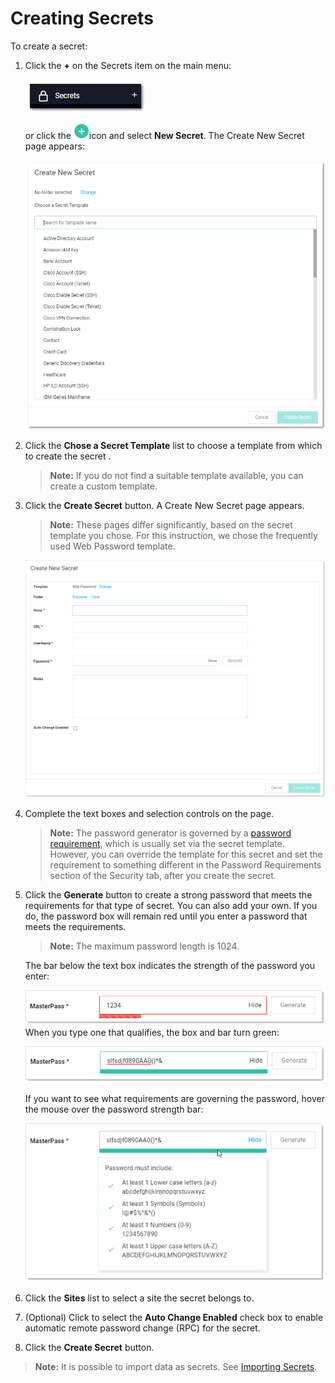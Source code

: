 [title]: # (Creating Secrets)
[tags]: # (XXX)
[priority]: # (10)

# Creating Secrets

To create a secret:

1. Click the **+** on the Secrets item on the main menu:

   ![1556734227869](images/1556734227869.png)

   or click the ![1556810718437](images/1556810718437.png)icon and select **New Secret**. The Create New Secret page appears:

   ![1556734338407](images/1556734338407.png)

1. Click the **Chose a Secret Template** list to choose a template from which to create the secret .

   > **Note:** If you do not find a suitable template available, you can create a custom template.

1. Click the **Create Secret** button. A Create New Secret page appears.

   > **Note:** These pages differ significantly, based on the secret template you chose. For this instruction, we chose the frequently used Web Password template.

   ![1567709977376](images/1567709977376.png)

1. Complete the text boxes and selection controls on the page.

   > **Note:** The password generator is governed by a [password requirement](#template-password-requirements), which is usually set via the secret template. However, you can override the template for this secret and set the requirement to something different in the Password Requirements section of the Security tab, after you create the secret.

1. Click the **Generate** button to create a strong password that meets the requirements for that type of secret. You can also add your own. If you do, the password box will remain red until you enter a password that meets the requirements. 

   > **Note:** The maximum password length is 1024.

   The bar below the text box indicates the strength of the password you enter:

   ![1568056881783](images/1568056881783.png)
   When you type one that qualifies, the box and bar turn green:

   ![1568057227490](images/1568057227490.png)

   If you want to see what requirements are governing the password, hover the mouse over the password strength bar:

   ![1568057661711](images/1568057661711.png)

1. Click the **Sites** list to select a site the secret belongs to.

1. (Optional) Click to select the **Auto Change Enabled** check box to enable automatic remote password change (RPC) for the secret.

1. Click the **Create Secret** button.

> **Note:** It is possible to import data as secrets. See [Importing Secrets](#importing-secrets).
